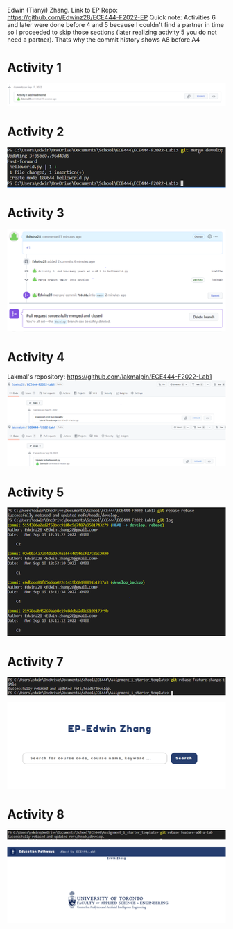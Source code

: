Edwin (Tianyi) Zhang. Link to EP Repo: https://github.com/Edwinz28/ECE444-F2022-EP
Quick note: Activities 6 and later were done before 4 and 5 because I couldn't find a partner in time so I proceeded to skip those sections (later realizing activity 5 you do not need a partner). Thats why the commit history shows A8 before A4
# Activity 1
![screenshot of adding readme.md](./images/add_readme.PNG)

# Activity 2
![screenshot of merging develop branch](./images/merging_develop.PNG)

# Activity 3
![screenshot of merging activity 3](./images/successful_merge.PNG)

# Activity 4
Lakmal's repository: https://github.com/lakmalpin/ECE444-F2022-Lab1
![screenshot of push activity 4](./images/lakmals_push.PNG)
![screenshot of push activity 4](./images/my_push.PNG)

# Activity 5
![screenshot of push activity 4](./images/rebase_a5.PNG)
# Activity 7
![screenshot of rebasing feature to develop](./images/rebase_feature_to_develop.PNG)

![screenshot of new ep title](./images/new_ep_title.PNG)

# Activity 8
![screenshot of new ep title](./images/add_tab_rebase.PNG)

![screenshot of new ep title](./images/new_page.PNG)